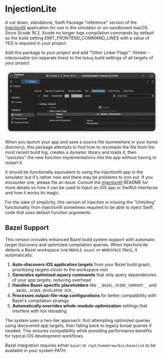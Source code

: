 # InjectionLite

A cut down, standalone, Swift Package "reference" version of
the [InjectionIII](https://github.com/johnno1962/InjectionIII)
application for use in the simulator or un-sandboxed macOS.
Since Xcode 16.3, Xcode no longer logs compilation commands 
by default so the build setting EMIT_FRONTEND_COMMAND_LINES
with a value of YES is required in your project.

Add this package to your project and add "Other Linker Flags" 
-Xlinker -interposable (on separate lines) to the `Debug` build 
settings of all targets of your project. 

![Icon](https://github.com/johnno1962/InjectionIII/blob/main/interposable.png)

When you launch your app and save a source file (somewhere in 
your home directory), this package attempts to find how to 
recompile the file from the most recent build log, creates 
a dynamic library and loads it, then "swizzles" the new function 
implementations into the app without having to restart it.

It should be functionally equivalent to using the InjectionIII.app
in the simulator but it's rather new and there may be problems 
to iron out. If you encounter one, please file an issue. Consult 
the [InjectionIII](https://github.com/johnno1962/InjectionIII)
README for more details on how it can be used to inject an iOS 
app or SwiftUI interfaces and how it works its magic.

For the sake of simplicity, this version of injection
is missing the "Unhiding" functionality from InjectionIII
sometimes required to be able to inject Swift code 
that uses default function arguments.

## Bazel Support

This version includes enhanced Bazel build system support with automatic target discovery and optimized compilation queries. When InjectionLite detects a Bazel workspace (via `MODULE.bazel` or `WORKSPACE` files), it automatically:

1. **Auto-discovers iOS application targets** from your Bazel build graph, prioritizing targets closer to the workspace root
2. **Generates optimized aquery commands** that only query dependencies of your app targets, reducing overhead
3. **Handles Bazel-specific placeholders** like `__BAZEL_XCODE_SDKROOT__` and `__BAZEL_XCODE_DEVELOPER_DIR__`
4. **Processes output-file-map configurations** for better compatibility with Bazel's compilation strategy
5. **Automatically overrides whole-module-optimization** settings that interfere with hot reloading

The system uses a two-tier approach: first attempting optimized queries using discovered app targets, then falling back to legacy broad queries if needed. This ensures compatibility while providing performance benefits for typical iOS development workflows.

Bazel integration requires either `bazel` or `/opt/homebrew/bin/bazelisk` to be available in your system PATH.
